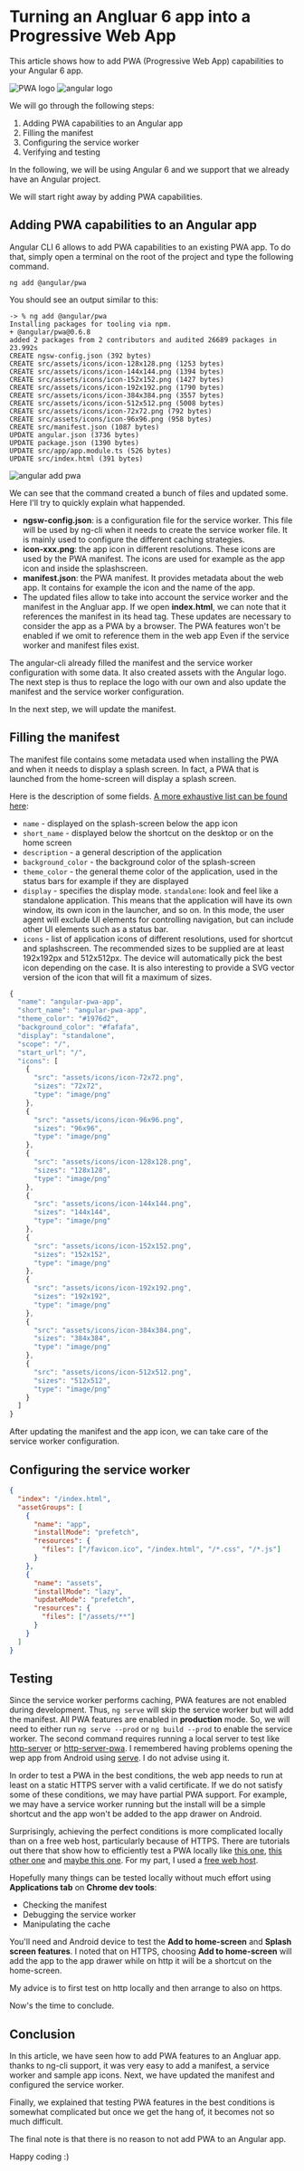 # Turning an Angluar 6 app into a Progressive Web App

This article shows how to add PWA (Progressive Web App) capabilities to your Angular 6 app.

![PWA logo](assets/pwa_diekus.svg 'pwa logo')
![angular logo](assets/angular.svg 'angular logo')

We will go through the following steps:

1.  Adding PWA capabilities to an Angular app
2.  Filling the manifest
3.  Configuring the service worker
4.  Verifying and testing

In the following, we will be using Angular 6 and we support that we already have an Angular project.

We will start right away by adding PWA capabilities.

## Adding PWA capabilities to an Angular app

Angular CLI 6 allows to add PWA capabilities to an existing PWA app. To do that, simply open a terminal on the root of the project and type the following command.

```shell
ng add @angular/pwa
```

You should see an output similar to this:

```shell
-> % ng add @angular/pwa
Installing packages for tooling via npm.
+ @angular/pwa@0.6.8
added 2 packages from 2 contributors and audited 26689 packages in 23.992s
CREATE ngsw-config.json (392 bytes)
CREATE src/assets/icons/icon-128x128.png (1253 bytes)
CREATE src/assets/icons/icon-144x144.png (1394 bytes)
CREATE src/assets/icons/icon-152x152.png (1427 bytes)
CREATE src/assets/icons/icon-192x192.png (1790 bytes)
CREATE src/assets/icons/icon-384x384.png (3557 bytes)
CREATE src/assets/icons/icon-512x512.png (5008 bytes)
CREATE src/assets/icons/icon-72x72.png (792 bytes)
CREATE src/assets/icons/icon-96x96.png (958 bytes)
CREATE src/manifest.json (1087 bytes)
UPDATE angular.json (3736 bytes)
UPDATE package.json (1390 bytes)
UPDATE src/app/app.module.ts (526 bytes)
UPDATE src/index.html (391 bytes)
```

![angular add pwa](assets/ng-add-pwa.png 'angular add pwa')

We can see that the command created a bunch of files and updated some. Here I'll try to quickly explain what happended.

- **ngsw-config.json**: is a configuration file for the service worker. This file will be used by ng-cli when it needs to create the service worker file. It is mainly used to configure the different caching strategies.
- **icon-xxx.png**: the app icon in different resolutions. These icons are used by the PWA manifest. The icons are used for example as the app icon and inside the splashscreen.
- **manifest.json**: the PWA manifest. It provides metadata about the web app. It contains for example the icon and the name of the app.
- The updated files allow to take into account the service worker and the manifest in the Angluar app. If we open **index.html**, we can note that it references the manifest in its head tag. These updates are necessary to consider the app as a PWA by a browser. The PWA features won't be enabled if we omit to reference them in the web app Even if the service worker and manifest files exist.

The angular-cli already filled the manifest and the service worker configuration with some data. It also created assets with the Angular logo. The next step is thus to replace the logo with our own and also update the manifest and the service worker configuration.

In the next step, we will update the manifest.

## Filling the manifest

The manifest file contains some metadata used when installing the PWA and when it needs to display a splash screen. In fact, a PWA that is launched from the home-screen will display a splash screen.

Here is the description of some fields. [A more exhaustive list can be found here](https://pwa-workshop.js.org/1-manifest/):

- `name` - displayed on the splash-screen below the app icon
- `short_name` - displayed below the shortcut on the desktop or on the home screen
- `description` - a general description of the application
- `background_color` - the background color of the splash-screen
- `theme_color` - the general theme color of the application, used in the status bars for example if they are displayed
- `display` - specifies the display mode. `standalone`: look and feel like a standalone application. This means that the application will have its own window, its own icon in the launcher, and so on. In this mode, the user agent will exclude UI elements for controlling navigation, but can include other UI elements such as a status bar.
- `icons` - list of application icons of different resolutions, used for shortcut and splashscreen. The recommended sizes to be supplied are at least 192x192px and 512x512px. The device will automatically pick the best icon depending on the case. It is also interesting to provide a SVG vector version of the icon that will fit a maximum of sizes.

```javascript
{
  "name": "angular-pwa-app",
  "short_name": "angular-pwa-app",
  "theme_color": "#1976d2",
  "background_color": "#fafafa",
  "display": "standalone",
  "scope": "/",
  "start_url": "/",
  "icons": [
    {
      "src": "assets/icons/icon-72x72.png",
      "sizes": "72x72",
      "type": "image/png"
    },
    {
      "src": "assets/icons/icon-96x96.png",
      "sizes": "96x96",
      "type": "image/png"
    },
    {
      "src": "assets/icons/icon-128x128.png",
      "sizes": "128x128",
      "type": "image/png"
    },
    {
      "src": "assets/icons/icon-144x144.png",
      "sizes": "144x144",
      "type": "image/png"
    },
    {
      "src": "assets/icons/icon-152x152.png",
      "sizes": "152x152",
      "type": "image/png"
    },
    {
      "src": "assets/icons/icon-192x192.png",
      "sizes": "192x192",
      "type": "image/png"
    },
    {
      "src": "assets/icons/icon-384x384.png",
      "sizes": "384x384",
      "type": "image/png"
    },
    {
      "src": "assets/icons/icon-512x512.png",
      "sizes": "512x512",
      "type": "image/png"
    }
  ]
}
```

After updating the manifest and the app icon, we can take care of the service worker configuration.

## Configuring the service worker

```json
{
  "index": "/index.html",
  "assetGroups": [
    {
      "name": "app",
      "installMode": "prefetch",
      "resources": {
        "files": ["/favicon.ico", "/index.html", "/*.css", "/*.js"]
      }
    },
    {
      "name": "assets",
      "installMode": "lazy",
      "updateMode": "prefetch",
      "resources": {
        "files": ["/assets/**"]
      }
    }
  ]
}
```

## Testing

Since the service worker performs caching, PWA features are not enabled during development. Thus, `ng serve` will skip the service worker but will add the manifest. All PWA features are enabled in **production** mode. So, we will need to either run `ng serve --prod` or `ng build --prod` to enable the service worker. The second command requires running a local server to test like [http-server](https://github.com/indexzero/http-server) or [http-server-pwa](https://www.npmjs.com/package/http-server-pwa). I remembered having problems opening the wep app from Android using [serve](https://www.npmjs.com/package/serve). I do not advise using it.

In order to test a PWA in the best conditions, the web app needs to run at least on a static HTTPS server with a valid certificate. If we do not satisfy some of these conditions, we may have partial PWA support. For example, we may have a service worker running but the install will be a simple shortcut and the app won't be added to the app drawer on Android.

Surprisingly, achieving the perfect conditions is more complicated locally than on a free web host, particularly because of HTTPS. There are tutorials out there that show how to efficiently test a PWA locally like [this one](https://www.remotesynthesis.com/blog/running-ssl-localhost), [this other one](https://deanhume.com/testing-service-workers-locally-with-self-signed-certificates/) and [maybe this one](https://www.npmjs.com/package/http-server-pwa). For my part, I used a [free web host](https://www.alwaysdata.com).

Hopefully many things can be tested locally without much effort using **Applications tab** on **Chrome dev tools**:

- Checking the manifest
- Debugging the service worker
- Manipulating the cache

You'll need and Android device to test the **Add to home-screen** and **Splash screen features**. I noted that on HTTPS, choosing **Add to home-screen** will add the app to the app drawer while on http it will be a shortcut on the home-screen.

My advice is to first test on http locally and then arrange to also on https.

Now's the time to conclude.

## Conclusion

In this article, we have seen how to add PWA features to an Angluar app. thanks to ng-cli support, it was very easy to add a manifest, a service worker and sample app icons. Next, we have updated the manifest and configured the service worker.

Finally, we explained that testing PWA features in the best conditions is somewhat complicated but once we get the hang of, it becomes not so much difficult.

The final note is that there is no reason to not add PWA to an Angular app.

Happy coding :)
